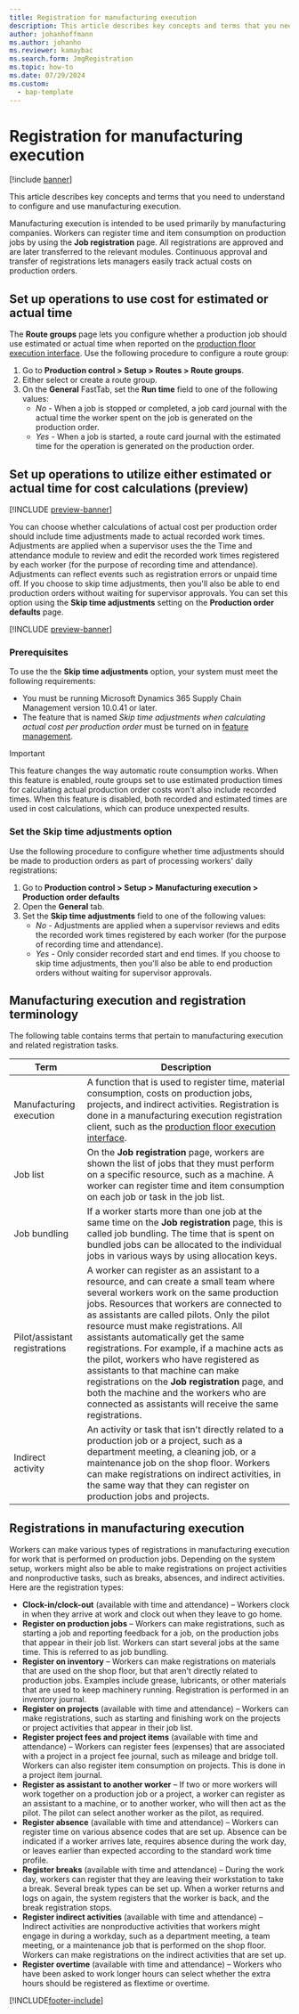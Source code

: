```yaml
---
title: Registration for manufacturing execution
description: This article describes key concepts and terms that you need to understand to configure and use manufacturing execution. 
author: johanhoffmann
ms.author: johanho
ms.reviewer: kamaybac
ms.search.form: JmgRegistration
ms.topic: how-to
ms.date: 07/29/2024
ms.custom: 
  - bap-template
---
```


# Registration for manufacturing execution

[!include [banner](../includes/banner.md)]

This article describes key concepts and terms that you need to understand to configure and use manufacturing execution.

Manufacturing execution is intended to be used primarily by manufacturing companies. Workers can register time and item consumption on production jobs by using the **Job registration** page. All registrations are approved and are later transferred to the relevant modules. Continuous approval and transfer of registrations lets managers easily track actual costs on production orders.

## Set up operations to use cost for estimated or actual time

The **Route groups** page lets you configure whether a production job should use estimated or actual time when reported on the [production floor execution interface](production-floor-execution-use.md). Use the following procedure to configure a route group:

1. Go to **Production control > Setup > Routes > Route groups**.
1. Either select or create a route group.
1. On the **General** FastTab, set the **Run time** field to one of the following values:
    - *No* - When a job is stopped or completed, a job card journal with the actual time the worker spent on the job is generated on the production order.
    - *Yes* - When a job is started, a route card journal with the estimated time for the operation is generated on the production order.

## Set up operations to utilize either estimated or actual time for cost calculations (preview)

[!INCLUDE [preview-banner](~/../shared-content/shared/preview-includes/preview-banner-section.md)]

<!-- KFM: Preview until 10.0.41 GA -->

You can choose whether calculations of actual cost per production order should include time adjustments made to actual recorded work times. Adjustments are applied when a supervisor uses the the Time and attendance module to review and edit the recorded work times registered by each worker (for the purpose of recording time and attendance). Adjustments can reflect events such as registration errors or unpaid time off. If you choose to skip time adjustments, then you'll also be able to end production orders without waiting for supervisor approvals. You can set this option using the **Skip time adjustments** setting on the **Production order defaults** page.

[!INCLUDE [preview-banner](~/../shared-content/shared/preview-includes/preview-note-d365.md)]

### Prerequisites

To use the the **Skip time adjustments** option, your system must meet the following requirements:

- You must be running Microsoft Dynamics 365 Supply Chain Management version 10.0.41 or later.
- The feature that is named *Skip time adjustments when calculating actual cost per production order* must be turned on in [feature management](../../fin-ops-core/fin-ops/get-started/feature-management/feature-management-overview.md).

> [!IMPORTANT]
> This feature changes the way automatic route consumption works. When this feature is enabled, route groups set to use estimated production times for calculating actual production order costs won't also include recorded times. When this feature is disabled, both recorded and estimated times are used in cost calculations, which can produce unexpected results.

### Set the Skip time adjustments option

Use the following procedure to configure whether time adjustments should be made to production orders as part of processing workers' daily registrations:

1. Go to **Production control > Setup > Manufacturing execution > Production order defaults**
1. Open the **General** tab.
1. Set the **Skip time adjustments** field to one of the following values:
    - *No* - Adjustments are applied when a supervisor reviews and edits the recorded work times registered by each worker (for the purpose of recording time and attendance).
    - *Yes* - Only consider recorded start and end times. If you choose to skip time adjustments, then you'll also be able to end production orders without waiting for supervisor approvals.

## Manufacturing execution and registration terminology

The following table contains terms that pertain to manufacturing execution and related registration tasks.

| Term | Description |
|--|--|
| Manufacturing execution | A function that is used to register time, material consumption, costs on production jobs, projects, and indirect activities. Registration is done in a manufacturing execution registration client, such as the [production floor execution interface](production-floor-execution-use.md). |
| Job list | On the **Job registration** page, workers are shown the list of jobs that they must perform on a specific resource, such as a machine. A worker can register time and item consumption on each job or task in the job list. |
| Job bundling | If a worker starts more than one job at the same time on the **Job registration** page, this is called job bundling. The time that is spent on bundled jobs can be allocated to the individual jobs in various ways by using allocation keys. |
| Pilot/assistant registrations | A worker can register as an assistant to a resource, and can create a small team where several workers work on the same production jobs. Resources that workers are connected to as assistants are called pilots. Only the pilot resource must make registrations. All assistants automatically get the same registrations. For example, if a machine acts as the pilot, workers who have registered as assistants to that machine can make registrations on the **Job registration** page, and both the machine and the workers who are connected as assistants will receive the same registrations. |
| Indirect activity | An activity or task that isn't directly related to a production job or a project, such as a department meeting, a cleaning job, or a maintenance job on the shop floor. Workers can make registrations on indirect activities, in the same way that they can register on production jobs and projects. |

## Registrations in manufacturing execution

Workers can make various types of registrations in manufacturing execution for work that is performed on production jobs. Depending on the system setup, workers might also be able to make registrations on project activities and nonproductive tasks, such as breaks, absences, and indirect activities. Here are the registration types:

- **Clock-in/clock-out** (available with time and attendance) – Workers clock in when they arrive at work and clock out when they leave to go home.
- **Register on production jobs** – Workers can make registrations, such as starting a job and reporting feedback for a job, on the production jobs that appear in their job list. Workers can start several jobs at the same time. This is referred to as job bundling.
- **Register on inventory** – Workers can make registrations on materials that are used on the shop floor, but that aren't directly related to production jobs. Examples include grease, lubricants, or other materials that are used to keep machinery running. Registration is performed in an inventory journal.
- **Register on projects** (available with time and attendance) – Workers can make registrations, such as starting and finishing work on the projects or project activities that appear in their job list.
- **Register project fees and project items** (available with time and attendance) – Workers can register fees (expenses) that are associated with a project in a project fee journal, such as mileage and bridge toll. Workers can also register item consumption on projects. This is done in a project item journal.
- **Register as assistant to another worker** – If two or more workers will work together on a production job or a project, a worker can register as an assistant to a machine, or to another worker, who will then act as the pilot. The pilot can select another worker as the pilot, as required.
- **Register absence** (available with time and attendance) – Workers can register time on various absence codes that are set up. Absence can be indicated if a worker arrives late, requires absence during the work day, or leaves earlier than expected according to the standard work time profile.
- **Register breaks** (available with time and attendance) – During the work day, workers can register that they are leaving their workstation to take a break. Several break types can be set up. When a worker returns and logs on again, the system registers that the worker is back, and the break registration stops.
- **Register indirect activities** (available with time and attendance) – Indirect activities are nonproductive activities that workers might engage in during a workday, such as a department meeting, a team meeting, or a maintenance job that is performed on the shop floor. Workers can make registrations on the indirect activities that are set up.
- **Register overtime** (available with time and attendance) – Workers who have been asked to work longer hours can select whether the extra hours should be registered as flextime or overtime.

[!INCLUDE[footer-include](../../includes/footer-banner.md)]
